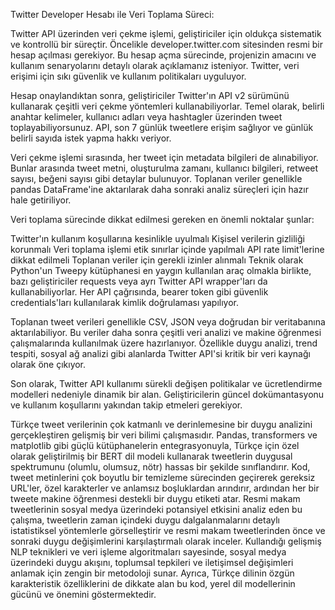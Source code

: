 Twitter Developer Hesabı ile Veri Toplama Süreci:

Twitter API üzerinden veri çekme işlemi, geliştiriciler için oldukça sistematik ve kontrollü bir süreçtir. Öncelikle developer.twitter.com sitesinden resmi bir hesap açılması gerekiyor. Bu hesap açma sürecinde, projenizin amacını ve kullanım senaryolarını detaylı olarak açıklamanız isteniyor. Twitter, veri erişimi için sıkı güvenlik ve kullanım politikaları uyguluyor.

Hesap onaylandıktan sonra, geliştiriciler Twitter'ın API v2 sürümünü kullanarak çeşitli veri çekme yöntemleri kullanabiliyorlar. Temel olarak, belirli anahtar kelimeler, kullanıcı adları veya hashtagler üzerinden tweet toplayabiliyorsunuz. API, son 7 günlük tweetlere erişim sağlıyor ve günlük belirli sayıda istek yapma hakkı veriyor.

Veri çekme işlemi sırasında, her tweet için metadata bilgileri de alınabiliyor. Bunlar arasında tweet metni, oluşturulma zamanı, kullanıcı bilgileri, retweet sayısı, beğeni sayısı gibi detaylar bulunuyor. Toplanan veriler genellikle pandas DataFrame'ine aktarılarak daha sonraki analiz süreçleri için hazır hale getiriliyor.

Veri toplama sürecinde dikkat edilmesi gereken en önemli noktalar şunlar:

Twitter'ın kullanım koşullarına kesinlikle uyulmalı
Kişisel verilerin gizliliği korunmalı
Veri toplama işlemi etik sınırlar içinde yapılmalı
API rate limit'lerine dikkat edilmeli
Toplanan veriler için gerekli izinler alınmalı
Teknik olarak Python'un Tweepy kütüphanesi en yaygın kullanılan araç olmakla birlikte, bazı geliştiriciler requests veya ayrı Twitter API wrapper'ları da kullanabiliyorlar. Her API çağrısında, bearer token gibi güvenlik credentials'ları kullanılarak kimlik doğrulaması yapılıyor.

Toplanan tweet verileri genellikle CSV, JSON veya doğrudan bir veritabanına aktarılabiliyor. Bu veriler daha sonra çeşitli veri analizi ve makine öğrenmesi çalışmalarında kullanılmak üzere hazırlanıyor. Özellikle duygu analizi, trend tespiti, sosyal ağ analizi gibi alanlarda Twitter API'si kritik bir veri kaynağı olarak öne çıkıyor.

Son olarak, Twitter API kullanımı sürekli değişen politikalar ve ücretlendirme modelleri nedeniyle dinamik bir alan. Geliştiricilerin güncel dokümantasyonu ve kullanım koşullarını yakından takip etmeleri gerekiyor.

Türkçe tweet verilerinin çok katmanlı ve derinlemesine bir duygu analizini gerçekleştiren gelişmiş bir veri bilimi çalışmasıdır. Pandas, transformers ve matplotlib gibi güçlü kütüphanelerin entegrasyonuyla, Türkçe için özel olarak geliştirilmiş bir BERT dil modeli kullanarak tweetlerin duygusal spektrumunu (olumlu, olumsuz, nötr) hassas bir şekilde sınıflandırır. Kod, tweet metinlerini çok boyutlu bir temizleme sürecinden geçirerek gereksiz URL'ler, özel karakterler ve anlamsız boşluklardan arındırır, ardından her bir tweete makine öğrenmesi destekli bir duygu etiketi atar. Resmi makam tweetlerinin sosyal medya üzerindeki potansiyel etkisini analiz eden bu çalışma, tweetlerin zaman içindeki duygu dalgalanmalarını detaylı istatistiksel yöntemlerle görselleştirir ve resmi makam tweetlerinden önce ve sonraki duygu değişimlerini karşılaştırmalı olarak inceler. Kullandığı gelişmiş NLP teknikleri ve veri işleme algoritmaları sayesinde, sosyal medya üzerindeki duygu akışını, toplumsal tepkileri ve iletişimsel değişimleri anlamak için zengin bir metodoloji sunar. Ayrıca, Türkçe dilinin özgün karakteristik özelliklerini de dikkate alan bu kod, yerel dil modellerinin gücünü ve önemini göstermektedir.
